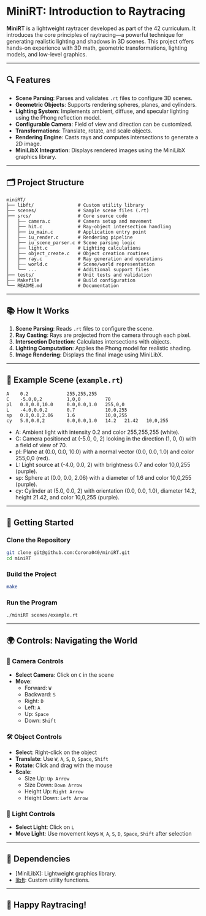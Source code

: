 # MiniRT: Introduction to Raytracing

**MiniRT** is a lightweight raytracer developed as part of the 42 curriculum. It introduces the core principles of raytracing—a powerful technique for generating realistic lighting and shadows in 3D scenes. This project offers hands-on experience with 3D math, geometric transformations, lighting models, and low-level graphics.

---

## 🔍 Features

- **Scene Parsing**: Parses and validates `.rt` files to configure 3D scenes.
- **Geometric Objects**: Supports rendering spheres, planes, and cylinders.
- **Lighting System**: Implements ambient, diffuse, and specular lighting using the Phong reflection model.
- **Configurable Camera**: Field of view and direction can be customized.
- **Transformations**: Translate, rotate, and scale objects.
- **Rendering Engine**: Casts rays and computes intersections to generate a 2D image.
- **MiniLibX Integration**: Displays rendered images using the MiniLibX graphics library.

---

## 🗂️ Project Structure

```
miniRT/
├── libft/                # Custom utility library
├── scenes/               # Sample scene files (.rt)
├── srcs/                 # Core source code
│   ├── camera.c          # Camera setup and movement
│   ├── hit.c             # Ray-object intersection handling
│   ├── iu_main.c         # Application entry point
│   ├── iu_render.c       # Rendering pipeline
│   ├── iu_scene_parser.c # Scene parsing logic
│   ├── light.c           # Lighting calculations
│   ├── object_create.c   # Object creation routines
│   ├── ray.c             # Ray generation and operations
│   ├── world.c           # Scene/world representation
│   └── ...               # Additional support files
├── tests/                # Unit tests and validation
├── Makefile              # Build configuration
└── README.md             # Documentation
```

---

## 📚 How It Works

1. **Scene Parsing**: Reads `.rt` files to configure the scene.
2. **Ray Casting**: Rays are projected from the camera through each pixel.
3. **Intersection Detection**: Calculates intersections with objects.
4. **Lighting Computation**: Applies the Phong model for realistic shading.
5. **Image Rendering**: Displays the final image using MiniLibX.

---

## 📃 Example Scene (`example.rt`)

```
A    0.2              255,255,255
C    -5.0,0,2         1,0,0         70
pl   0.0,0.0,10.0     0.0,0.0,1.0   255,0,0
L    -4.0,0.0,2       0.7           10,0,255
sp   0.0,0.0,2.06     1.6           10,0,255
cy   5.0,0.0,2        0.0,0.0,1.0   14.2   21.42   10,0,255
```

- A: Ambient light with intensity 0.2 and color 255,255,255 (white).
- C: Camera positioned at (-5.0, 0, 2) looking in the direction (1, 0, 0) with a field of view of 70.
- pl: Plane at (0.0, 0.0, 10.0) with a normal vector (0.0, 0.0, 1.0) and color 255,0,0 (red).
- L: Light source at (-4.0, 0.0, 2) with brightness 0.7 and color 10,0,255 (purple).
- sp: Sphere at (0.0, 0.0, 2.06) with a diameter of 1.6 and color 10,0,255 (purple).
- cy: Cylinder at (5.0, 0.0, 2) with orientation (0.0, 0.0, 1.0), diameter 14.2, height 21.42, and color 10,0,255 (purple).

---

## 🚀 Getting Started

### Clone the Repository

```bash
git clone git@github.com:Corona040/miniRT.git
cd miniRT
```

### Build the Project

```bash
make
```

### Run the Program

```bash
./miniRT scenes/example.rt
```

---

## 🌍 Controls: Navigating the World

### 📸 Camera Controls

- **Select Camera**: Click on `C` in the scene
- **Move**:
  - Forward: `W`
  - Backward: `S`
  - Right: `D`
  - Left: `A`
  - Up: `Space`
  - Down: `Shift`

### 🛠️ Object Controls

- **Select**: Right-click on the object
- **Translate**: Use `W`, `A`, `S`, `D`, `Space`, `Shift`
- **Rotate**: Click and drag with the mouse
- **Scale**:
  - Size Up: `Up Arrow`
  - Size Down: `Down Arrow`
  - Height Up: `Right Arrow`
  - Height Down: `Left Arrow`

### 🔦 Light Controls

- **Select Light**: Click on `L`
- **Move Light**: Use movement keys `W`, `A`, `S`, `D`, `Space`, `Shift` after selection

---

## 📁 Dependencies

- [MiniLibX]: Lightweight graphics library.
- [libft](https://github.com/Corona040/libft): Custom utility functions.

---

## 🌟 Happy Raytracing!

